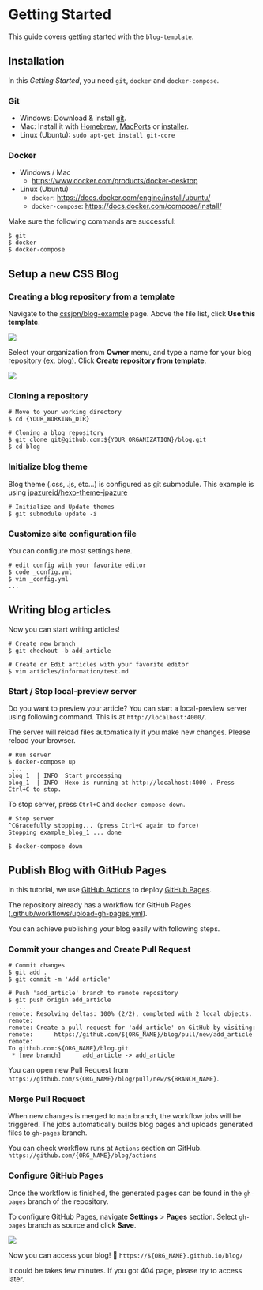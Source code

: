 # Getting Started

This guide covers getting started with the `blog-template`.

## Installation

In this _Getting Started_, you need `git`, `docker` and `docker-compose`.

### Git

* Windows: Download & install [git](https://git-scm.com/download/win).
* Mac: Install it with [Homebrew](https://brew.sh/), [MacPorts](http://www.macports.org/) or [installer](http://sourceforge.net/projects/git-osx-installer/).
* Linux (Ubuntu): `sudo apt-get install git-core`

### Docker

* Windows / Mac
  * https://www.docker.com/products/docker-desktop
* Linux (Ubuntu)
  * `docker`: https://docs.docker.com/engine/install/ubuntu/
  * `docker-compose`: https://docs.docker.com/compose/install/

Make sure the following commands are successful:

```shell
$ git
$ docker
$ docker-compose
```

## Setup a new CSS Blog

### Creating a blog repository from a template

Navigate to the [cssjpn/blog-example](https://github.com/cssjpn/blog-example) page. Above the file list, click **Use this template**.

![](./images/getting-started01.png)

Select your organization from **Owner** menu, and type a name for your blog repository (ex. blog).
Click **Create repository from template**.

![](./images/getting-started02.png)

### Cloning a repository

```shell
# Move to your working directory
$ cd {YOUR_WORKING_DIR}

# Cloning a blog repository
$ git clone git@github.com:${YOUR_ORGANIZATION}/blog.git
$ cd blog
```

### Initialize blog theme

Blog theme (.css, .js, etc...) is configured as git submodule. This example is using [jpazureid/hexo-theme-jpazure](https://github.com/jpazureid/hexo-theme-jpazure)

```shell
# Initialize and Update themes
$ git submodule update -i
```

### Customize site configuration file

You can configure most settings here.

```shell
# edit config with your favorite editor
$ code _config.yml
$ vim _config.yml
...
```

## Writing blog articles

Now you can start writing articles!

```shell
# Create new branch
$ git checkout -b add_article

# Create or Edit articles with your favorite editor
$ vim articles/information/test.md
```

### Start / Stop local-preview server

Do you want to preview your article? You can start a local-preview server using following command. This is at `http://localhost:4000/`.

The server will reload files automatically if you make new changes. Please reload your browser.

```shell
# Run server
$ docker-compose up
 ...
blog_1  | INFO  Start processing
blog_1  | INFO  Hexo is running at http://localhost:4000 . Press Ctrl+C to stop.
```

To stop server, press `Ctrl+C` and `docker-compose down`.

```shell
# Stop server
^CGracefully stopping... (press Ctrl+C again to force)
Stopping example_blog_1 ... done

$ docker-compose down
```

## Publish Blog with GitHub Pages

In this tutorial, we use [GitHub Actions](https://docs.github.com/en/actions) to deploy [GitHub Pages](https://pages.github.com/).

The repository already has a workflow for GitHub Pages ([.github/workflows/upload-gh-pages.yml](https://github.com/cssjpn/blog-example/blob/main/.github/workflows/upload-gh-pages.yml)).

You can achieve publishing your blog easily with following steps.

### Commit your changes and Create Pull Request

```shell
# Commit changes
$ git add .
$ git commit -m 'Add article'
```

```shell
# Push 'add_article' branch to remote repository
$ git push origin add_article
  ...
remote: Resolving deltas: 100% (2/2), completed with 2 local objects.
remote:
remote: Create a pull request for 'add_article' on GitHub by visiting:
remote:      https://github.com/${ORG_NAME}/blog/pull/new/add_article
remote:
To github.com:${ORG_NAME}/blog.git
 * [new branch]      add_article -> add_article
```

You can open new Pull Request from `https://github.com/${ORG_NAME}/blog/pull/new/${BRANCH_NAME}`.

### Merge Pull Request

When new changes is merged to `main` branch, the workflow jobs will be triggered.
The jobs automatically builds blog pages and uploads generated files to `gh-pages` branch.

You can check workflow runs at `Actions` section on GitHub.
`https://github.com/{ORG_NAME}/blog/actions`

### Configure GitHub Pages

Once the workflow is finished, the generated pages can be found in the `gh-pages` branch of the repository.

To configure GitHub Pages, navigate **Settings** > **Pages** section. Select `gh-pages` branch as source and click **Save**.

![](./images/getting-started03.png)

Now you can access your blog! :tada:
`https://${ORG_NAME}.github.io/blog/`

It could be takes few minutes. If you got 404 page, please try to access later.
